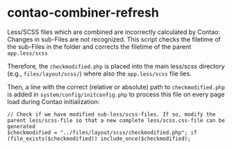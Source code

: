 # contao-combiner-refresh
Less/SCSS files which are combined are incorrectly calculated by Contao: Changes in sub-Files are not recognized. This script checks the filetime of the sub-Files in the folder and corrects the filetime of the parent `app.less/scss`

Therefore, the `checkmodified.php` is placed into the main less/scss directory (e.g., `files/layout/scss/`) where also the `app.less/scss` file lies.

Then, a line with the correct (relative or absolute) path to `checkmodified.php` is added in `system/config/initconfig.php` to process this file on every page load during Contao initialization:

```
// Check if we have modified sub-less/scss-files. If so, modify the parent less/scss-file so that a new complete less/scss.css-file can be generated
$checkmodified = "../files/layout/scss/checkmodified.php"; if (file_exists($checkmodified)) include_once($checkmodified);
```
